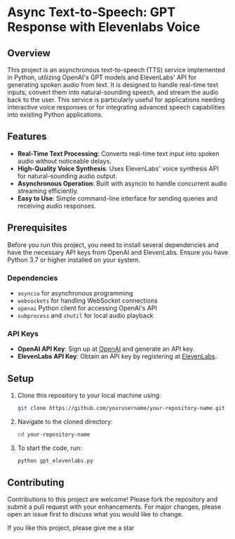 # Async Text-to-Speech: GPT Response with Elevenlabs Voice

## Overview
This project is an asynchronous text-to-speech (TTS) service implemented in Python, utilizing OpenAI's GPT models and ElevenLabs' API for generating spoken audio from text. It is designed to handle real-time text inputs, convert them into natural-sounding speech, and stream the audio back to the user. This service is particularly useful for applications needing interactive voice responses or for integrating advanced speech capabilities into existing Python applications.

## Features
- **Real-Time Text Processing**: Converts real-time text input into spoken audio without noticeable delays.
- **High-Quality Voice Synthesis**: Uses ElevenLabs' voice synthesis API for natural-sounding audio output.
- **Asynchronous Operation**: Built with asyncio to handle concurrent audio streaming efficiently.
- **Easy to Use**: Simple command-line interface for sending queries and receiving audio responses.

## Prerequisites
Before you run this project, you need to install several dependencies and have the necessary API keys from OpenAI and ElevenLabs. Ensure you have Python 3.7 or higher installed on your system.

### Dependencies
- `asyncio` for asynchronous programming
- `websockets` for handling WebSocket connections
- `openai` Python client for accessing OpenAI's API
- `subprocess` and `shutil` for local audio playback

### API Keys
- **OpenAI API Key**: Sign up at [OpenAI](https://openai.com/api/) and generate an API key.
- **ElevenLabs API Key**: Obtain an API key by registering at [ElevenLabs](https://www.elevenlabs.io/).

## Setup
1. Clone this repository to your local machine using:
   ```bash
   git clone https://github.com/yourusername/your-repository-name.git
   ```
2. Navigate to the cloned directory:
   ```bash
   cd your-repository-name
   ```
3. To start the code, run:
   ```bash
   python gpt_elevenlabs.py
   ```
## Contributing
Contributions to this project are welcome! Please fork the repository and submit a pull request with your enhancements. For major changes, please open an issue first to discuss what you would like to change.

If you like this project, please give me a star
